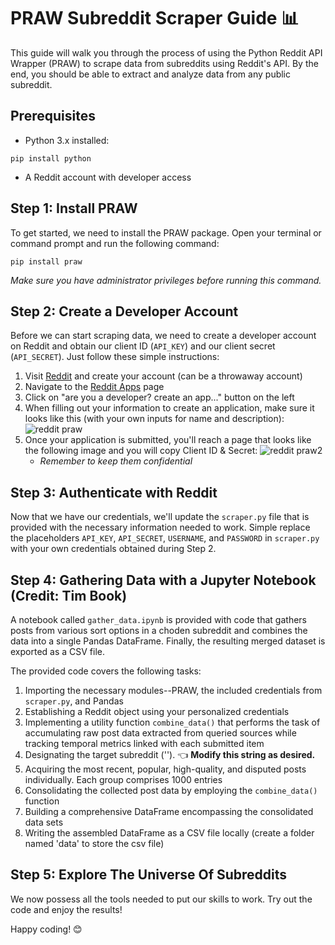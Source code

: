 # PRAW Subreddit Scraper Guide 📊

This guide will walk you through the process of using the Python Reddit API Wrapper (PRAW) to scrape data from subreddits using Reddit's API. By the end, you should be able to extract and analyze data from any public subreddit.

## Prerequisites
- Python 3.x installed:
```
pip install python
```
- A Reddit account with developer access

## Step 1: Install PRAW
To get started, we need to install the PRAW package. Open your terminal or command prompt and run the following command:
```
pip install praw
```
*Make sure you have administrator privileges before running this command.*

## Step 2: Create a Developer Account
Before we can start scraping data, we need to create a developer account on Reddit and obtain our client ID (`API_KEY`) and our client secret (`API_SECRET`). Just follow these simple instructions:
1. Visit [Reddit](https://www.reddit.com/) and create your account (can be a throwaway account)
2. Navigate to the [Reddit Apps](https://www.reddit.com/prefs/apps) page
3. Click on "are you a developer? create an app..." button on the left
4. When filling out your information to create an application, make sure it looks like this (with your own inputs for name and description):
![reddit praw](https://github.com/bryan-ortiz0/praw-tutorial/assets/130245932/5dbf335e-9524-4237-9d19-1e6c92d5621d)
5. Once your application is submitted, you'll reach a page that looks like the following image and you will copy Client ID & Secret:
![reddit praw2](https://github.com/bryan-ortiz0/praw-tutorial/assets/130245932/339f4ece-6cea-4618-9ebe-2ed23117ce3c)
     - *Remember to keep them confidential*

## Step 3: Authenticate with Reddit
Now that we have our credentials, we'll update the `scraper.py` file that is provided with the necessary information needed to work. Simple replace the placeholders `API_KEY`, `API_SECRET`, `USERNAME`, and `PASSWORD` in `scraper.py` with your own credentials obtained during Step 2.

## Step 4: Gathering Data with a Jupyter Notebook (Credit: Tim Book)
A notebook called `gather_data.ipynb` is provided with code that gathers posts from various sort options in a choden subreddit and combines the data into a single Pandas DataFrame. Finally, the resulting merged dataset is exported as a CSV file.

The provided code covers the following tasks:
1. Importing the necessary modules--PRAW, the included credentials from `scraper.py`, and Pandas
2. Establishing a Reddit object using your personalized credentials
3. Implementing a utility function `combine_data()` that performs the task of accumulating raw post data extracted from queried sources while tracking temporal metrics linked with each submitted item
4. Designating the target subreddit (''). 👈 **Modify this string as desired.**
5. Acquiring the most recent, popular, high-quality, and disputed posts individually. Each group comprises 1000 entries
6. Consolidating the collected post data by employing the `combine_data()` function
7. Building a comprehensive DataFrame encompassing the consolidated data sets
8. Writing the assembled DataFrame as a CSV file locally (create a folder named 'data' to store the csv file)

## Step 5: Explore The Universe Of Subreddits
We now possess all the tools needed to put our skills to work. Try out the code and enjoy the results!

Happy coding! 😊
